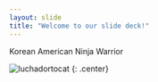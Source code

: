 ```yaml
---
layout: slide
title: "Welcome to our slide deck!"
---
```


Korean American Ninja Warrior

![luchadortocat](https://octodex.github.com/images/luchadortocat.png)
{: .center}
